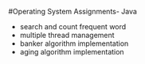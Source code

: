 #Operating System Assignments- Java
- search and count frequent word
- multiple thread management
- banker algorithm implementation
- aging algorithm implementation
